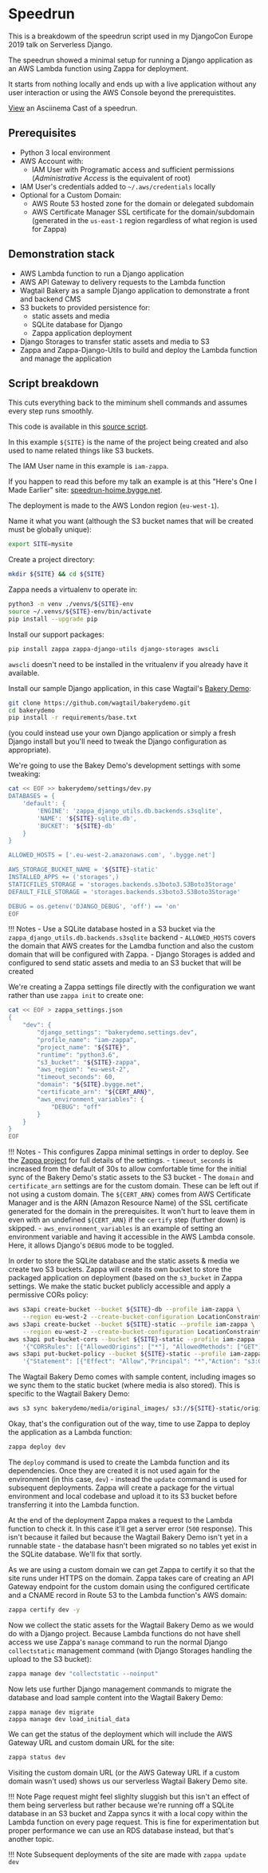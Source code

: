 # Speedrun

This is a breakdowm of the speedrun script used in my DjangoCon Europe 2019 talk on Serverless Django.

The speedrun showed a minimal setup for running a Django application as an AWS Lambda function using
Zappa for deployment.

It starts from nothing locally and ends up with a live application without any user interaction or
using the AWS Console beyond the prerequistites.

[View](https://asciinema.org/a/236307) an Asciinema Cast of a speedrun.

## Prerequisites

- Python 3 local environment
- AWS Account with:
    - IAM User with Programatic access and sufficient permissions
      (_Administrative Access_ is the equivalent of root)
- IAM User's credentials added to `~/.aws/credentials` locally
- Optional for a Custom Domain:
    - AWS Route 53 hosted zone for the domain or delegated subdomain
    - AWS Certificate Manager SSL certificate for the domain/subdomain
      (generated in the `us-east-1` region regardless of what region is used for Zappa)

## Demonstration stack

- AWS Lambda function to run a Django application
- AWS API Gateway to delivery requests to the Lambda function
- Wagtail Bakery as a sample Django application to demonstrate a front and backend CMS
- S3 buckets to provided persistence for:
    - static assets and media
    - SQLite database for Django
    - Zappa application deployment
- Django Storages to transfer static assets and media to S3
- Zappa and Zappa-Django-Utils to build and deploy the Lambda function and manage the application

## Script breakdown

This cuts everything back to the miminum shell commands and assumes every step runs smoothly.

This code is available in this
[source script](https://github.com/nealtodd/serverless-django/blob/master/samples/speedrun.sh).

In this example `${SITE}` is the name of the project being created and also used to name
related things like S3 buckets.

The IAM User name in this example is `iam-zappa`.

If you happen to read this before my talk an example is at this "Here's One I Made Earlier" site:
[speedrun-hoime.bygge.net](https://speedrun-hoime.bygge.net).

The deployment is made to the AWS London region (`eu-west-1`).

Name it what you want (although the S3 bucket names that will be created must be globally unique):

```bash
export SITE=mysite
```

Create a project directory:

```bash
mkdir ${SITE} && cd ${SITE}
```

Zappa needs a virtualenv to operate in:

```bash
python3 -m venv ./venvs/${SITE}-env
source ~/.venvs/${SITE}-env/bin/activate
pip install --upgrade pip
```

Install our support packages:

```bash
pip install zappa zappa-django-utils django-storages awscli
```

`awscli` doesn't need to be installed in the vritualenv if you already have it available.

Install our sample Django application, in this case Wagtail's [Bakery Demo](https://github.com/wagtail/bakerydemo):

```bash
git clone https://github.com/wagtail/bakerydemo.git
cd bakerydemo
pip install -r requirements/base.txt
```

(you could instead use your own Django application or simply a fresh Django install but you'll need to tweak
the Django configuration as appropriate).

We're going to use the Bakey Demo's development settings with some tweaking:

```bash
cat << EOF >> bakerydemo/settings/dev.py
DATABASES = {
    'default': {
        'ENGINE': 'zappa_django_utils.db.backends.s3sqlite',
        'NAME': '${SITE}-sqlite.db',
        'BUCKET': '${SITE}-db'
    }
}

ALLOWED_HOSTS = ['.eu-west-2.amazonaws.com', '.bygge.net']

AWS_STORAGE_BUCKET_NAME = '${SITE}-static'
INSTALLED_APPS += ('storages',)
STATICFILES_STORAGE = 'storages.backends.s3boto3.S3Boto3Storage'
DEFAULT_FILE_STORAGE = 'storages.backends.s3boto3.S3Boto3Storage'

DEBUG = os.getenv('DJANGO_DEBUG', 'off') == 'on'
EOF
```

!!! Notes
    - Use a SQLite database hosted in a S3 bucket via the `zappa_django_utils.db.backends.s3sqlite` backend
    - `ALLOWED_HOSTS` covers the domain that AWS creates for the Lamdba function and also the custom domain
    that will be configured with Zappa.
    - Django Storages is added and configured to send static assets and media to an S3 bucket that will be
    created

We're creating a Zappa settings file directly with the configuration we want rather than use `zappa init`
to create one:

```bash
cat << EOF > zappa_settings.json
{
    "dev": {
        "django_settings": "bakerydemo.settings.dev",
        "profile_name": "iam-zappa",
        "project_name": "${SITE}",
        "runtime": "python3.6",
        "s3_bucket": "${SITE}-zappa",
        "aws_region": "eu-west-2",
        "timeout_seconds": 60,
        "domain": "${SITE}.bygge.net",
        "certificate_arn": "${CERT_ARN}",
        "aws_environment_variables": {
            "DEBUG": "off"
        }
    }
}
EOF
```

!!! Notes
    - This configures Zappa minimal settings in order to deploy. See the
    [Zappa project](https://github.com/Miserlou/Zappa) for full details of the settings.
    - `timeout_seconds` is increased from the default of 30s to allow comfortable time for the
    initial sync of the Bakery Demo's static assets to the S3 bucket
    - The `domain` and `certificate_arn` settings are for the custom domain. These can be left out
    if not using a custom domain. The `${CERT_ARN}` comes from AWS Certificate Manager and is the ARN
    (Amazon Resource Name) of the SSL certificate generated for the domain in the prerequisites.
    It won't hurt to leave them in even with an undefined `${CERT_ARN}` if the `certify` step
    (further down) is skipped.
    - `aws_environment_variables` is an example of setting an environment variable and having it
    accessible in the AWS Lambda console. Here, it allows Django's `DEBUG` mode to be toggled.

In order to store the SQLite database and the static assets & media we create two S3 buckets. Zappa
will create its own bucket to store the packaged application on deployment (based on the `s3_bucket`
in Zappa settings. We make the static bucket publicly accessible and apply a permissive CORs policy:

```bash
aws s3api create-bucket --bucket ${SITE}-db --profile iam-zappa \
    --region eu-west-2 --create-bucket-configuration LocationConstraint=eu-west-2
aws s3api create-bucket --bucket ${SITE}-static --profile iam-zappa \
    --region eu-west-2 --create-bucket-configuration LocationConstraint=eu-west-2
aws s3api put-bucket-cors --bucket ${SITE}-static --profile iam-zappa --cors-configuration \
    '{"CORSRules": [{"AllowedOrigins": ["*"], "AllowedMethods": ["GET"]}]}'
aws s3api put-bucket-policy --bucket ${SITE}-static --profile iam-zappa --policy \
    '{"Statement": [{"Effect": "Allow","Principal": "*","Action": "s3:GetObject","Resource": "arn:aws:s3:::'${SITE}'-static/*"}]}'
```

The Wagtail Bakery Demo comes with sample content, including images so we sync them to the static bucket
(where media is also stored). This is specific to the Wagtail Bakery Demo:

```bash
aws s3 sync bakerydemo/media/original_images/ s3://${SITE}-static/original_images/ --profile iam-zappa
```

Okay, that's the configuration out of the way, time to use Zappa to deploy the application as a Lambda function:

```bash
zappa deploy dev
```

The `deploy` command is used to create the Lambda function and its dependencies. Once they are created it is not used again
for the environment (in this case, `dev`) - instead the `update` command is used for subsequent deployments. Zappa will create
a package for the virtual environment and local codebase and upload it to its S3 bucket before transferring it into the Lambda
function.

At the end of the deployment Zappa makes a request to the Lambda function to check it. In this case it'll get a server error
(`500` response). This isn't because it failed but because the Wagtail Bakery Demo isn't yet in a runnable state - the database
hasn't been migrated so no tables yet exist in the SQLite database. We'll fix that sortly.

As we are using a custom domain we can get Zappa to certify it so that the site runs under HTTPS on the domain. Zappa takes
care of creating an API Gateway endpoint for the custom domain using the configured certificate and a CNAME record in Route 53 to
the Lambda function's AWS domain:

```bash
zappa certify dev -y
```

Now we collect the static assets for the Wagtail Bakery Demo as we would do with a Django project. Because Lambda functions do not
have shell access we use Zappa's `manage` command to run the normal Django `collectstatic` management command (with Django Storages
handling the upload to the S3 bucket):

```bash
zappa manage dev "collectstatic --noinput"
```

Now lets use further Django management commands to migrate the database and load sample content into the Wagtail Bakery Demo:

```
zappa manage dev migrate
zappa manage dev load_initial_data
```

We can get the status of the deployment which will include the AWS Gateway URL and custom domain URL for the site:

```bash
zappa status dev
```

Visiting the custom domain URL (or the AWS Gateway URL if a custom domain wasn't used) shows us our serverless
Wagtail Bakery Demo site.

!!! Note
    Page request might feel slighlty sluggish but this isn't an effect of them being serverless but rather because
    we're running off a SQLite database in an S3 bucket and Zappa syncs it with a local copy within the Lambda function
    on every page request. This is fine for experimentation but proper performance we can use an RDS database instead,
    but that's another topic.

!!! Note
    Subsequent deployments of the site are made with `zappa update dev`
